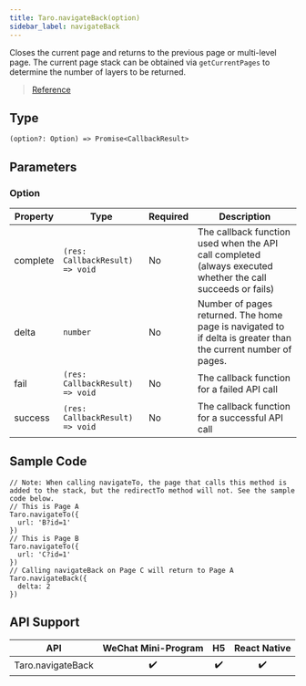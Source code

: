 ```yaml
---
title: Taro.navigateBack(option)
sidebar_label: navigateBack
---
```


Closes the current page and returns to the previous page or multi-level page. The current page stack can be obtained via `getCurrentPages` to determine the number of layers to be returned.

> [Reference](https://developers.weixin.qq.com/miniprogram/en/dev/api/route/wx.navigateBack.html)

## Type

```tsx
(option?: Option) => Promise<CallbackResult>
```

## Parameters

### Option

<table>
  <thead>
    <tr>
      <th>Property</th>
      <th>Type</th>
      <th style={{ textAlign: "center"}}>Required</th>
      <th>Description</th>
    </tr>
  </thead>
  <tbody>
    <tr>
      <td>complete</td>
      <td><code>(res: CallbackResult) =&gt; void</code></td>
      <td style={{ textAlign: "center"}}>No</td>
      <td>The callback function used when the API call completed (always executed whether the call succeeds or fails)</td>
    </tr>
    <tr>
      <td>delta</td>
      <td><code>number</code></td>
      <td style={{ textAlign: "center"}}>No</td>
      <td>Number of pages returned. The home page is navigated to if delta is greater than the current number of pages.</td>
    </tr>
    <tr>
      <td>fail</td>
      <td><code>(res: CallbackResult) =&gt; void</code></td>
      <td style={{ textAlign: "center"}}>No</td>
      <td>The callback function for a failed API call</td>
    </tr>
    <tr>
      <td>success</td>
      <td><code>(res: CallbackResult) =&gt; void</code></td>
      <td style={{ textAlign: "center"}}>No</td>
      <td>The callback function for a successful API call</td>
    </tr>
  </tbody>
</table>

## Sample Code

```tsx
// Note: When calling navigateTo, the page that calls this method is added to the stack, but the redirectTo method will not. See the sample code below.
// This is Page A
Taro.navigateTo({
  url: 'B?id=1'
})
// This is Page B
Taro.navigateTo({
  url: 'C?id=1'
})
// Calling navigateBack on Page C will return to Page A
Taro.navigateBack({
  delta: 2
})
```

## API Support

| API | WeChat Mini-Program | H5 | React Native |
| :---: | :---: | :---: | :---: |
| Taro.navigateBack | ✔️ | ✔️ | ✔️ |

